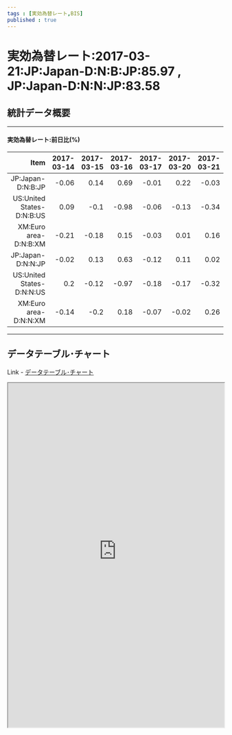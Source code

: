 ```yaml
--- 
tags : [実効為替レート,BIS] 
published : true
---
```

# 実効為替レート:2017-03-21:JP:Japan-D:N:B:JP:85.97 , JP:Japan-D:N:N:JP:83.58
## 統計データ概要

***

#### 実効為替レート:前日比(%)



|                      Item| 2017-03-14| 2017-03-15| 2017-03-16| 2017-03-17| 2017-03-20| 2017-03-21|
|-------------------------:|----------:|----------:|----------:|----------:|----------:|----------:|
|         JP:Japan-D:N:B:JP|      -0.06|       0.14|       0.69|      -0.01|       0.22|      -0.03|
| US:United States-D:N:B:US|       0.09|       -0.1|      -0.98|      -0.06|      -0.13|      -0.34|
|     XM:Euro area-D:N:B:XM|      -0.21|      -0.18|       0.15|      -0.03|       0.01|       0.16|
|         JP:Japan-D:N:N:JP|      -0.02|       0.13|       0.63|      -0.12|       0.11|       0.02|
| US:United States-D:N:N:US|        0.2|      -0.12|      -0.97|      -0.18|      -0.17|      -0.32|
|     XM:Euro area-D:N:N:XM|      -0.14|       -0.2|       0.18|      -0.07|      -0.02|       0.26|


***
	
## データテーブル･チャート
Link - [データテーブル･チャート](http://knowledgevault.saecanet.com/charts/am-consulting.co.jp-EffectiveExchangeRateIndices.html)
<iframe src="http://knowledgevault.saecanet.com/charts/am-consulting.co.jp-EffectiveExchangeRateIndices.html" width="100%" height="800px"></iframe>